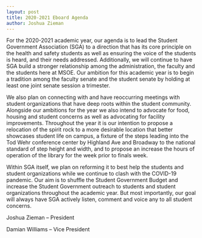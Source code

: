 ```yaml
---
layout: post
title: 2020-2021 Eboard Agenda
author: Joshua Zieman
---
```


For the 2020-2021 academic year, our agenda is to lead the Student Government Association (SGA) to a direction that has its core principle on the health and safety students as well as ensuring the voice of the students is heard, and their needs addressed. Additionally, we will continue to have SGA build a stronger relationship among the administration, the faculty and the students here at MSOE. Our ambition for this academic year is to begin a tradition among the faculty senate and the student senate by holding at least one joint senate session a trimester.

We also plan on connecting with and have reoccurring meetings with student organizations that have deep roots within the student community. Alongside our ambitions for the year we also intend to advocate for food, housing and student concerns as well as advocating for facility improvements. Throughout the year it is our intention to propose a relocation of the spirit rock to a more desirable location that better showcases student life on campus, a fixture of the steps leading into the Tod Wehr conference center by Highland Ave and Broadway to the national standard of step height and width, and to propose an increase the hours of operation of the library for the week prior to finals week. 

Within SGA itself, we plan on reforming it to best help the students and student organizations while we continue to clash with the COVID-19 pandemic. Our aim is to shuffle the Student Government Budget and increase the Student Government outreach to students and student organizations throughout the academic year. But most importantly, our goal will always have SGA actively listen, comment and voice any to all student concerns.


Joshua Zieman – President

Damian Williams – Vice President